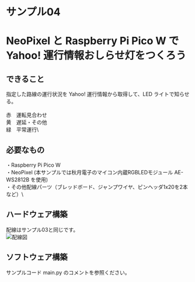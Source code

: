 # サンプル04
# NeoPixel と Raspberry Pi Pico W で Yahoo! 運行情報おしらせ灯をつくろう

## できること
指定した路線の運行状況を Yahoo! 運行情報から取得して、LED ライトで知らせる。 \
\
赤　運転見合わせ\
黄　遅延・その他\
緑　平常運行\

## 必要なもの
・Raspberry Pi Pico W\
・NeoPixel (本サンプルでは秋月電子のマイコン内蔵RGBLEDモジュール AE-WS2812B を使用)\
・その他配線パーツ（ブレッドボード、ジャンプワイヤ、ピンヘッダ1x20を2本 など）\

## ハードウェア構築
配線はサンプル03と同じです。\
![配線図](https://github.com/user-attachments/assets/62dce2c3-d421-4cd9-8903-2a711e0763c0)

## ソフトウェア構築
サンプルコード main.py のコメントを参照ください。

